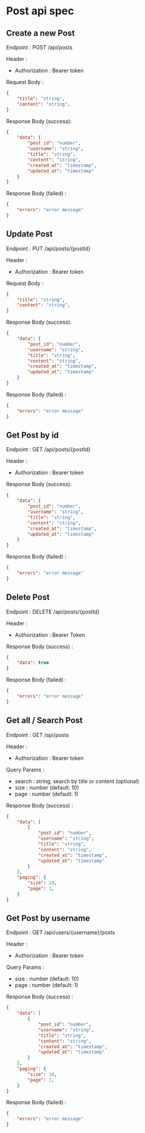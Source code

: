 # Post api spec

## Create a new Post

Endpoint : POST /api/posts

Header : 
- Authorization : Bearer token

Request Body : 

```json
{
    "title": "string",
    "content": "string",
}
```

Response Body (success):

```json
{
    "data": {
        "post_id": "number",
        "username": "string",
        "title": "string",
        "content": "string",
        "created_at": "timestamp",
        "updated_at": "timestamp"
    }
}
```

Response Body (failed) :

```json
{
    "errors": "error message"
}
```

## Update Post

Endpoint : PUT /api/posts/{postId}

Header : 
- Authorization : Bearer token

Request Body : 

```json
{
    "title": "string",
    "content": "string",
}
```

Response Body (success):

```json
{
    "data": {
        "post_id": "number",
        "username": "string",
        "title": "string",
        "content": "string",
        "created_at": "timestamp",
        "updated_at": "timestamp"
    }
}
```

Response Body (failed) :

```json
{
    "errors": "error message"
}
```

## Get Post by id

Endpoint : GET /api/posts/{postId}

Header : 
- Authorization : Bearer token

Response Body (success):

```json
{
    "data": {
        "post_id": "number",
        "username": "string",
        "title": "string",
        "content": "string",
        "created_at": "timestamp",
        "updated_at": "timestamp"
    }
}
```

Response Body (failed) :

```json
{
    "errors": "error message"
}
```

## Delete Post 

Endpoint : DELETE /api/posts/{postId}

Header : 
- Authorization : Bearer Token 

Response Body (success) : 

```json
{
    "data": true
}
```

Response Body (failed) : 

```json
{
    "errors": "error message"
}
```

## Get all / Search Post

Endpoint : GET /api/posts 

Header : 
- Authorization : Bearer token 

Query Params :
- search : string, search by title or content (optional)
- size : number (default: 10)
- page : number (default: 1)

Response Body (success) : 

```json
{
    "data": [
        {
            "post_id": "number",
            "username": "string",
            "title": "string",
            "content": "string",
            "created_at": "timestamp",
            "updated_at": "timestamp"
        }
    ],
    "paging": {
        "size": 10,
        "page": 1,
    }
}
```

## Get Post by username

Endpoint : GET /api/users/{username}/posts

Header :
- Authorization : Bearer token

Query Params :
- size : number (default: 10)
- page : number (default: 1)

Response Body (success) : 

```json
{
    "data": [
        {
            "post_id": "number",
            "username": "string",
            "title": "string",
            "content": "string",
            "created_at": "timestamp",
            "updated_at": "timestamp"
        }
    ],
    "paging": {
        "size": 10,
        "page": 1,
    }
}
```

Response Body (failed) : 

```json
{
    "errors": "error message"
}
```
